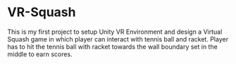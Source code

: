 # VR-Squash
This is my first project to setup Unity VR Environment and design a Virtual Squash game in which player can interact with tennis ball and racket. Player has to hit the tennis ball with racket towards the wall boundary set in the middle to earn scores.
